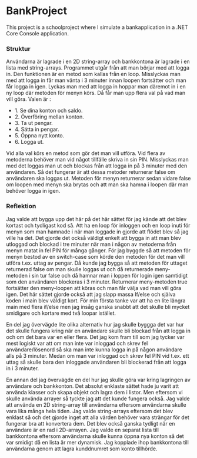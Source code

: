 # BankProject
This project is a schoolproject where I simulate a bankapplication in a .NET Core Console application.


<h3>Struktur</h3>

Användarna är lagrade i en 2D string-array och bankkontona är lagrade i en lista med string-arrays.
Programmet utgår från att man börjar med att logga in. Den funktionen är en metod som kallas från en loop. Misslyckas man med att logga in får man vänta i 3 minuter innan loopen fortsätter och man får logga in igen. Lyckas man med att logga in hoppar man däremot in i en ny loop där metoden för menyn körs. Då får man upp flera val på vad man vill göra. Valen är :
<ul>
<li>1. Se dina konton och saldo.</li> 
<li>2. Överföring mellan konton.</li>
<li>3. Ta ut pengar.</li>
<li>4. Sätta in pengar.</li>
<li>5. Öppna nytt konto.</li>
<li>6. Logga ut.</li>
</ul>

Vid alla val körs en metod som gör det man vill utföra. Vid flera av metoderna behöver man vid något tillfälle skriva in sin PIN. Misslyckas man med det loggas man ut och blockas från att logga in på 3 minuter med den användaren. Så det fungerar är att dessa metoder returnerar false om användaren ska loggas ut. Metoden för menyn returnerar sedan vidare false om loopen med menyn ska brytas och att man ska hamna i loopen där man behöver logga in igen.


<h3>Reflektion</h3>
Jag valde att bygga upp det här på det här sättet för jag kände att det blev kortast och tydligast kod så. Att ha en loop för inloggen och en loop inuti för menyn som man hamnade i när man loggade in gjorde att flödet blev så jag ville ha det. Det gjorde det också väldigt enkelt att bygga in att man blev utloggad och blockad i tre minuter när man i någon av metoderna från menyn matat in fel PIN för många gånger. För jag byggde så att metoden för menyn bestod av en switch-case som körde den metoden för det man vill utföra t.ex. uttag av pengar. Då kunde jag bygga så att metoden för uttaget returnerad false om man skulle loggas ut och då returnerade meny-metoden i sin tur false och då hamnar man i loppen för login igen samtidigt som den användaren blockeras i 3 minuter. Returnerar meny-metoden true fortsätter den meny-loopen att köras och man får välja vad man vill göra igen. Det här sättet gjorde också att jag slapp massa If/else och själva koden i main blev väldigt kort. För min första tanke var att ha en lite längra main med flera if/else men jag insåg ganska snabbt att det skulle bli mycket smidigare och kortare med två loopar istället. 

En del jag övervägde lite olika alternativ hur jag skulle byggga det var hur det skulle fungera kring när en användare skulle bli blockad från att logga in och om det bara var en eller flera. Det jag kom fram till som jag tycker var mest logiskt var att om man inte var inloggad och skrev fel användare/lösenord så ska man inte kunna logga in på någon användare alls på 3 minuter. Medan om man var inloggad och skrev fel PIN vid t.ex. ett uttag så skulle bara den inloggade användaren bli blockerad från att logga in i 3 minuter.

En annan del jag övervägde en del hur jag skulle göra var kring lagringen av användare och bankkonton. Det absolut enklaste sättet hade ju varit att använda klasser och skapa objekt och lagra dem i listor. Men eftersom vi skulle använda arrayer så tyckte jag att det kunde fungera också. Jag valde att använda en 2D string-array till användarna eftersom användarna skulle vara lika många hela tiden. Jag valde string-arrays eftersom det blev enklast så och det gjorde inget att alla värden behöver vara strängar för det fungerar bra att konvertera dem. Det blev också ganska tydligt när en användare är en rad i 2D-arrayen. Jag valde en separat lista till bankkontona eftersom användarna skulle kunna öppna nya konton så det var smidigt då en lista är mer dynamisk. Jag kopplade ihop bankkontona till användarna genom att lagra kunddnumret som konto tillhörde. 
